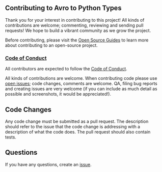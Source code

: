 ## Contributing to Avro to Python Types
 
Thank you for your interest in contributing to this project! All kinds of contributions are welcome; commenting, reviewing and sending pull requests! We hope to build a vibrant community as we grow the project.
 
Before contributing, please visit the [Open Source Guides](https://opensource.guide/) to learn more about contributing to an open-source project.
 
### [Code of Conduct](https://github.com/waveaccounting/avro-to-python-types/blob/main/CODE_OF_CONDUCT.md)
 
All contributors are expected to follow the [Code of Conduct](https://github.com/waveaccounting/avro-to-python-types/blob/main/CODE_OF_CONDUCT.md).

All kinds of contributions are welcome. When contributing code please use [open issues](https://github.com/waveaccounting/avro-to-python-types/issues); code changes, comments are welcome. QA, filing bug reports and creating issues are very welcome (if you can include as much detail as possible and screenshots, it would be appreciated!).

## Code Changes

Any code change must be submitted as a pull request. The description should refer to the issue that the code change is addressing with a description of what the code does. The pull request should also contain tests.

## Questions

If you have any questions, create an [issue](https://github.com/waveaccounting/avro-to-python-types/issues).